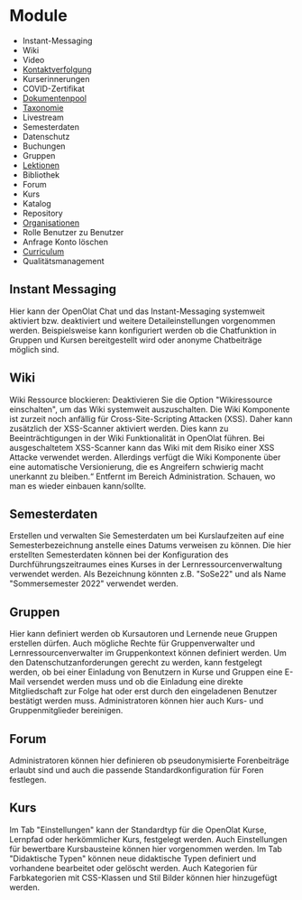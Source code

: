 # Module

  * Instant-Messaging
  * Wiki
  * Video
  * [Kontaktverfolgung](Modul%EF%B9%95+Kontaktverfolgung.html)
  * Kurserinnerungen
  * COVID-Zertifikat
  * [Dokumentenpool](Modules%EF%B9%95+Dokumentenpool.html)
  * [Taxonomie](Modules%EF%B9%95+Taxonomie.html)
  * Livestream
  * Semesterdaten
  * Datenschutz
  * Buchungen
  * Gruppen
  * [Lektionen](Lektionen-+und+Absenzenmanagement.html)
  * Bibliothek
  * Forum
  * Kurs
  * Katalog
  * Repository
  * [Organisationen](Modules%EF%B9%95+Organisationen.html)
  * Rolle Benutzer zu Benutzer
  * Anfrage Konto löschen
  * [Curriculum](Modul%EF%B9%95+Curriculum.html)
  * Qualitätsmanagement

## Instant Messaging

Hier kann der OpenOlat Chat und das Instant-Messaging systemweit aktiviert
bzw. deaktiviert und weitere Detaileinstellungen vorgenommen werden.
Beispielsweise kann konfiguriert werden ob die Chatfunktion in Gruppen und
Kursen bereitgestellt wird oder anonyme Chatbeiträge möglich sind.

##  Wiki

Wiki Ressource blockieren: Deaktivieren Sie die Option "Wikiressource
einschalten", um das Wiki systemweit auszuschalten. Die Wiki Komponente ist
zurzeit noch anfällig für Cross-Site-Scripting Attacken (XSS). Daher kann
zusätzlich der XSS-Scanner aktiviert werden. Dies kann zu Beeinträchtigungen
in der Wiki Funktionalität in OpenOlat führen. Bei ausgeschaltetem XSS-Scanner
kann das Wiki mit dem Risiko einer XSS Attacke verwendet werden. Allerdings
verfügt die Wiki Komponente über eine automatische Versionierung, die es
Angreifern schwierig macht unerkannt zu bleiben.“ Entfernt im Bereich
Administration. Schauen, wo man es wieder einbauen kann/sollte.

## Semesterdaten

Erstellen und verwalten Sie Semesterdaten um bei Kurslaufzeiten auf eine
Semesterbezeichnung anstelle eines Datums verweisen zu können. Die hier
erstellten Semesterdaten können bei der Konfiguration des
Durchführungszeitraumes eines Kurses in der Lernressourcenverwaltung verwendet
werden. Als Bezeichnung könnten z.B. "SoSe22" und als Name "Sommersemester
2022" verwendet werden.

## Gruppen

Hier kann definiert werden ob Kursautoren und Lernende neue Gruppen erstellen
dürfen. Auch mögliche Rechte für Gruppenverwalter und Lernressourcenverwalter
im Gruppenkontext können definiert werden. Um den Datenschutzanforderungen
gerecht zu werden, kann festgelegt werden, ob bei einer Einladung von
Benutzern in Kurse und Gruppen eine E-Mail versendet werden muss und ob die
Einladung eine direkte Mitgliedschaft zur Folge hat oder erst durch den
eingeladenen Benutzer bestätigt werden muss. Administratoren können hier auch
Kurs- und Gruppenmitglieder bereinigen.

## Forum

Administratoren können hier definieren ob pseudonymisierte Forenbeiträge
erlaubt sind und auch die passende Standardkonfiguration für Foren festlegen.

## Kurs

Im Tab "Einstellungen" kann der Standardtyp für die OpenOlat Kurse, Lernpfad
oder herkömmlicher Kurs, festgelegt werden. Auch Einstellungen für bewertbare
Kursbausteine können hier vorgenommen werden. Im Tab "Didaktische Typen"
können neue didaktische Typen definiert und vorhandene bearbeitet oder
gelöscht werden. Auch Kategorien für Farbkategorien mit CSS-Klassen und Stil
Bilder können hier hinzugefügt werden.

  

